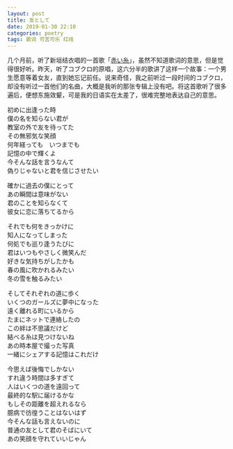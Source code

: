 ```yaml
---
layout: post
title: 友として
date: 2019-01-30 22:10
categories: poetry
tags: 歌词 可苦可乐 红线
---
```


几个月前，听了新垣结衣唱的一首歌「[赤い糸](http://bit.ly/2HSjyFZ)」，虽然不知道歌词的意思，但是觉得很好听。昨天，听了コブクロ的原唱，这六分半的歌讲了这样一个故事：一个男生愿意等着女友，直到她忘记前任。说来奇怪，我之前听过一段时间的コブクロ，却没有听过一首他们的名曲，大概是我听的那张专辑上没有吧。将这首歌听了很多遍后，便想东施效颦，可是我的日语实在太差了，很难完整地表达自己的意思。

初めに出逢った時  
僕の名を知らない君が  
教室の外で友を待ってた  
その無邪気な笑顔  
何年経っても　いつまでも  
記憶の中で輝くよ  
今そんな話を言うなんて  
偽りじゃないと君を信じさせたい  

確かに過去の僕にとって  
あの瞬間は意味がない  
君のことを知らなくて  
彼女に恋に落ちてるから  

それでも何をきっかけに  
知人になってしまった  
何処でも巡り逢うたびに  
君はいつもやさしく微笑んだ  
好きな気持ちがしたかも  
春の風に吹かれるみたい  
冬の雪を触るみたい  

そしてそれぞれの道に歩く  
いくつのガールズに夢中になった  
遠く離れる町にいるから  
たまにネットで連絡したの  
この絆は不思議だけど  
結べる糸は見つけないね  
あの時本屋で撮った写真  
一緒にシェアする記憶はこれだけ  

今思えば後悔でしかない  
すれ違う時間は多すぎて  
人はいくつの道を遠回って  
最終的な駅に届けるかな  
もしその距離を超えれるなら  
臆病で彷徨うことはないはず  
今そんな話も言えないのに  
普通の友として君のそばにいて  
あの笑顔を守れていいじゃん  


